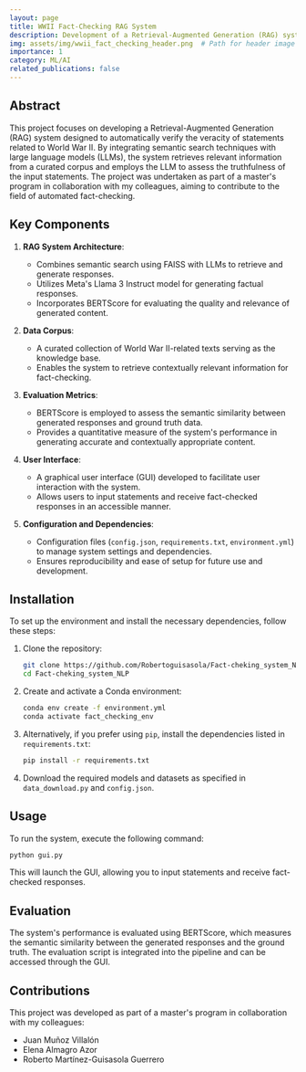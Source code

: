 ```yaml
---
layout: page
title: WWII Fact-Checking RAG System
description: Development of a Retrieval-Augmented Generation (RAG) system to verify the veracity of World War II-related statements using a specific corpus and large language models.
img: assets/img/wwii_fact_checking_header.png  # Path for header image
importance: 1
category: ML/AI
related_publications: false
---
```


## Abstract

This project focuses on developing a Retrieval-Augmented Generation (RAG) system designed to automatically verify the veracity of statements related to World War II. By integrating semantic search techniques with large language models (LLMs), the system retrieves relevant information from a curated corpus and employs the LLM to assess the truthfulness of the input statements. The project was undertaken as part of a master's program in collaboration with my colleagues, aiming to contribute to the field of automated fact-checking.

## Key Components

1. **RAG System Architecture**:
   - Combines semantic search using FAISS with LLMs to retrieve and generate responses.
   - Utilizes Meta's Llama 3 Instruct model for generating factual responses.
   - Incorporates BERTScore for evaluating the quality and relevance of generated content.

2. **Data Corpus**:
   - A curated collection of World War II-related texts serving as the knowledge base.
   - Enables the system to retrieve contextually relevant information for fact-checking.

3. **Evaluation Metrics**:
   - BERTScore is employed to assess the semantic similarity between generated responses and ground truth data.
   - Provides a quantitative measure of the system's performance in generating accurate and contextually appropriate content.

4. **User Interface**:
   - A graphical user interface (GUI) developed to facilitate user interaction with the system.
   - Allows users to input statements and receive fact-checked responses in an accessible manner.

5. **Configuration and Dependencies**:
   - Configuration files (`config.json`, `requirements.txt`, `environment.yml`) to manage system settings and dependencies.
   - Ensures reproducibility and ease of setup for future use and development.

## Installation

To set up the environment and install the necessary dependencies, follow these steps:

1. Clone the repository:

   ```bash
   git clone https://github.com/Robertoguisasola/Fact-cheking_system_NLP.git
   cd Fact-cheking_system_NLP
   ```

2. Create and activate a Conda environment:

   ```bash
   conda env create -f environment.yml
   conda activate fact_checking_env
   ```

3. Alternatively, if you prefer using `pip`, install the dependencies listed in `requirements.txt`:

   ```bash
   pip install -r requirements.txt
   ```

4. Download the required models and datasets as specified in `data_download.py` and `config.json`.

## Usage

To run the system, execute the following command:

```bash
python gui.py
```

This will launch the GUI, allowing you to input statements and receive fact-checked responses.

## Evaluation

The system's performance is evaluated using BERTScore, which measures the semantic similarity between the generated responses and the ground truth. The evaluation script is integrated into the pipeline and can be accessed through the GUI.

## Contributions

This project was developed as part of a master's program in collaboration with my colleagues:
- Juan Muñoz Villalón
- Elena Almagro Azor
- Roberto Martínez-Guisasola Guerrero
